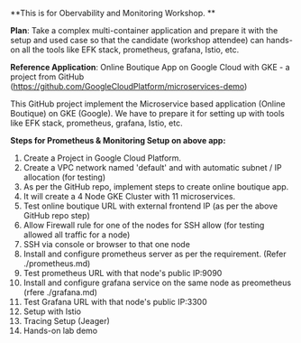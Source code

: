 **This is for Obervability and Monitoring Workshop. **

**Plan**: 
Take a complex multi-container application and prepare it with the setup and used case so that the candidate (workshop attendee) can hands-on all the tools like EFK stack, prometheus, grafana, Istio, etc. 

**Reference Application**: 
Online Boutique App on Google Cloud with GKE - a project from GitHub (https://github.com/GoogleCloudPlatform/microservices-demo)

This GitHub project implement the Microservice based application (Online Boutique) on GKE (Google). We have to prepare it for setting up with tools like EFK stack, prometheus, grafana, Istio, etc.

**Steps for Prometheus & Monitoring Setup on above app:**
1. Create a Project in Google Cloud Platform. 
2. Create a VPC network named 'default' and with automatic subnet / IP allocation (for testing) 
3. As per the GitHub repo, implement steps to create online boutique app. 
4. It will create a 4 Node GKE Cluster with 11 microservices. 
5. Test online boutique URL with external frontend IP (as per the above GitHub repo step)
6. Allow Firewall rule for one of the nodes for SSH allow (for testing allowed all traffic for a node) 
7. SSH via console or browser to that one node
8. Install and configure prometheus server as per the requirement. (Refer ./prometheus.md)
9. Test prometheus URL with that node's public IP:9090
10. Install and configure grafana service on the same node as preometheus (rfere ./grafana.md)
11. Test Grafana URL with that node's public IP:3300
12. Setup with Istio
13. Tracing Setup (Jeager) 
14. Hands-on lab demo
